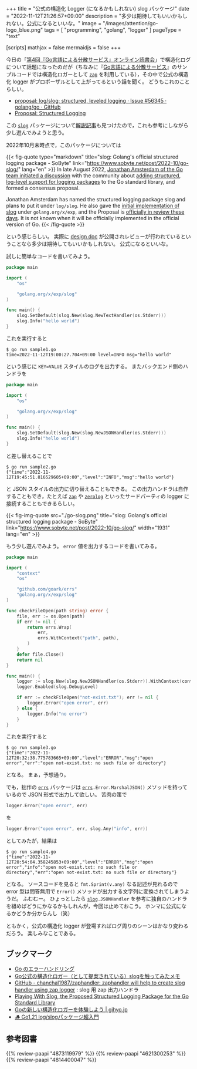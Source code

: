 +++
title = "公式の構造化 Logger (になるかもしれない) slog パッケージ"
date =  "2022-11-12T21:26:57+09:00"
description = "多少は期待してもいいかもしれない。公式になるといいな。"
image = "/images/attention/go-logo_blue.png"
tags = [ "programming", "golang", "logger" ]
pageType = "text"

[scripts]
  mathjax = false
  mermaidjs = false
+++

今日の「[第4回『Go言語による分散サービス』オンライン読書会](https://technical-book-reading-2.connpass.com/event/262819/)」で構造化ログについて話題になったのだが（ちなみに『[Go言語による分散サービス]』のサンプルコードでは構造化ロガーとして [`zap`] を利用している），その中で公式の構造化 logger がプロポーザルとして上がってるという話を聞く。
どうもこれのことらしい。

- [proposal: log/slog: structured, leveled logging · Issue #56345 · golang/go · GitHub](https://github.com/golang/go/issues/56345)
- [Proposal: Structured Logging](https://go.googlesource.com/proposal/+/master/design/56345-structured-logging.md)

この [`slog`] パッケージについて[解説記事](https://www.sobyte.net/post/2022-10/go-slog/ "slog: Golang's official structured logging package - SoByte")も見つけたので，これも参考にしながら少し遊んでみようと思う。

2022年10月末時点で，このパッケージについては

{{< fig-quote type="markdown" title="slog: Golang's official structured logging package - SoByte" link="https://www.sobyte.net/post/2022-10/go-slog/" lang="en" >}}
In late August 2022, [Jonathan Amsterdam of the Go team initiated a discussion](https://github.com/jba) with the community about [adding structured, log-level support for logging packages](https://github.com/golang/go/discussions/54763) to the Go standard library, and formed a consensus proposal.

Jonathan Amsterdam has named the structured logging package slog and plans to put it under `log/slog`. He also gave the [initial implementation of slog](https://github.com/golang/exp/slog) under `golang.org/x/exp`, and the Proposal is [officially in review these days](https://go-review.googlesource.com/c/proposal/+/444415/3/design/56345-structured-logging.md). It is not known when it will be officially implemented in the official version of Go.
{{< /fig-quote >}}

という感じらしい。
実際に [design doc](https://github.com/golang/proposal#design-documents) が公開されレビューが行われているということなら多少は期待してもいいかもしれない。
公式になるといいな。

試しに簡単なコードを書いてみよう。

```go
package main

import (
    "os"

    "golang.org/x/exp/slog"
)

func main() {
    slog.SetDefault(slog.New(slog.NewTextHandler(os.Stderr)))
    slog.Info("hello world")
}
```

これを実行すると

```text
$ go run sample1.go 
time=2022-11-12T19:00:27.704+09:00 level=INFO msg="hello world"
```

という感じに `KEY=VALUE` スタイルのログを出力する。
またバックエンド側のハンドラを

```go { hl_lines=[10]}
package main

import (
    "os"

    "golang.org/x/exp/slog"
)

func main() {
    slog.SetDefault(slog.New(slog.NewJSONHandler(os.Stderr)))
    slog.Info("hello world")
}
```

と差し替えることで

```text
$ go run sample2.go 
{"time":"2022-11-12T19:45:51.816529605+09:00","level":"INFO","msg":"hello world"}
```

と JSON スタイルの出力に切り替えることもできる。
この出力ハンドラは自作することもでき，たとえば [`zap`] や [`zerolog`] といったサードパーティの logger に接続することもできるらしい。

{{< fig-img-quote src="./go-slog.png" title="slog: Golang's official structured logging package - SoByte" link="https://www.sobyte.net/post/2022-10/go-slog/" width="1931" lang="en" >}}

もう少し遊んでみよう。
`error` 値を出力するコードを書いてみる。

```go
package main

import (
    "context"
    "os"

    "github.com/goark/errs"
    "golang.org/x/exp/slog"
)

func checkFileOpen(path string) error {
    file, err := os.Open(path)
    if err != nil {
        return errs.Wrap(
            err,
            errs.WithContext("path", path),
        )
    }
    defer file.Close()
    return nil
}

func main() {
    logger := slog.New(slog.NewJSONHandler(os.Stderr)).WithContext(context.TODO())
    logger.Enabled(slog.DebugLevel)

    if err := checkFileOpen("not-exist.txt"); err != nil {
        logger.Error("open error", err)
    } else {
        logger.Info("no error")
    }
}
```

これを実行すると

```text
$ go run sample3.go 
{"time":"2022-11-12T20:32:38.775783665+09:00","level":"ERROR","msg":"open error","err":"open not-exist.txt: no such file or directory"}
```

となる。
まぁ，予想通り。

でも，拙作の [`errs`] パッケージは [`errs`]`.Error.MarshalJSON()` メソッドを持っているので JSON 形式で出力して欲しい。
苦肉の策で

```go
logger.Error("open error", err)
```

を

```go
logger.Error("open error", err, slog.Any("info", err))
```

としてみたが，結果は

```text
$ go run sample4.go 
{"time":"2022-11-12T20:54:04.358245853+09:00","level":"ERROR","msg":"open error","info":"open not-exist.txt: no such file or directory","err":"open not-exist.txt: no such file or directory"}
```

となる。
ソースコードを見ると `fmt.Sprint(v.any)` なる記述が見れるので error 型は問答無用で `Error()` メソッドが出力する文字列に変換されてしまうようだ。
ふむむー。
ひょっとしたら [`slog`]`.JSONHandler` を参考に独自のハンドラを組めばどうにかなるかもしれんが，今回は止めておこう。
ホンマに公式になるかどうか分からんし（笑）

ともかく，公式の構造化 logger が登場すればログ周りのシーンはかなり変わるだろう。
楽しみなことである。

## ブックマーク

- [Go のエラーハンドリング](https://zenn.dev/spiegel/books/error-handling-in-golang)
- [Go公式の構造化ロガー（として提案されている）slogを触ってみたメモ](https://zenn.dev/mizutani/articles/golang-exp-slog)
- [GitHub - chanchal1987/zaphandler: zaphandler will help to create slog handler using zap logger](https://github.com/chanchal1987/zaphandler) : slog 用 zap 出力ハンドラ
- [Playing With Slog, the Proposed Structured Logging Package for the Go Standard Library](https://josephwoodward.co.uk/2022/11/slog-structured-logging-proposal)
- [Goの新しい構造化ロガーを体験しよう | gihyo.jp](https://gihyo.jp/article/2023/02/tukinami-go-04)
- [🪵 Go1.21 log/slogパッケージ超入門](https://zenn.dev/88888888_kota/articles/7e97ff874083cf)

[Go]: https://go.dev/
[`slog`]: https://pkg.go.dev/golang.org/x/exp/slog "slog package - golang.org/x/exp/slog - Go Packages"
[`zap`]: https://github.com/uber-go/zap "uber-go/zap: Blazing fast, structured, leveled logging in Go."
[`zerolog`]: https://github.com/rs/zerolog "rs/zerolog: Zero Allocation JSON Logger"
[`errs`]: https://github.com/goark/errs "goark/errs: Error handling for Golang"
[Go言語による分散サービス]: https://www.amazon.co.jp/dp/4873119979?tag=baldandersinf-22&linkCode=ogi&th=1&psc=1 "Go言語による分散サービス ―信頼性、拡張性、保守性の高いシステムの構築 | Travis Jeffery, 柴田 芳樹 |本 | 通販 | Amazon"

## 参考図書

{{% review-paapi "4873119979" %}} <!-- Go言語による分散サービス -->
{{% review-paapi "4621300253" %}} <!-- プログラミング言語Go -->
{{% review-paapi "4814400047" %}} <!-- 初めてのGo言語 -->
